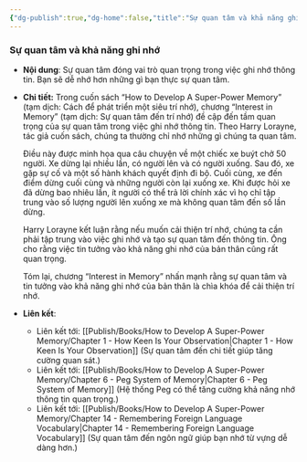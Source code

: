 ```yaml
---
{"dg-publish":true,"dg-home":false,"title":"Sự quan tâm và khả năng ghi nhớ","date":"2024-08-31","tags":["#books","#memory","#How_to_Develop_A_Super_Power_Memory"],"Chương":"Chương4","dg-path":"Books/How to Develop A Super-Power Memory/Chapter 4 - Interest in Memory.md","permalink":"/books/how-to-develop-a-super-power-memory/chapter-4-interest-in-memory/","dgPassFrontmatter":true,"noteIcon":"","updated":"2025-01-30T23:55:42.943+07:00"}
---
```


### Sự quan tâm và khả năng ghi nhớ

- **Nội dung**: Sự quan tâm đóng vai trò quan trọng trong việc ghi nhớ thông tin. Bạn sẽ dễ nhớ hơn những gì bạn thực sự quan tâm.
- **Chi tiết:**
	Trong cuốn sách “How to Develop A Super-Power Memory” (tạm dịch: Cách để phát triển một siêu trí nhớ), chương “Interest in Memory” (tạm dịch: Sự quan tâm đến trí nhớ) đề cập đến tầm quan trọng của sự quan tâm trong việc ghi nhớ thông tin. Theo Harry Lorayne, tác giả cuốn sách, chúng ta thường chỉ nhớ những gì chúng ta quan tâm.
	
	Điều này được minh họa qua câu chuyện về một chiếc xe buýt chở 50 người. Xe dừng lại nhiều lần, có người lên và có người xuống. Sau đó, xe gặp sự cố và một số hành khách quyết định đi bộ. Cuối cùng, xe đến điểm dừng cuối cùng và những người còn lại xuống xe. Khi được hỏi xe đã dừng bao nhiêu lần, ít người có thể trả lời chính xác vì họ chỉ tập trung vào số lượng người lên xuống xe mà không quan tâm đến số lần dừng.
	
	Harry Lorayne kết luận rằng nếu muốn cải thiện trí nhớ, chúng ta cần phải tập trung vào việc ghi nhớ và tạo sự quan tâm đến thông tin. Ông cho rằng việc tin tưởng vào khả năng ghi nhớ của bản thân cũng rất quan trọng.
	
	Tóm lại, chương “Interest in Memory” nhấn mạnh rằng sự quan tâm và tin tưởng vào khả năng ghi nhớ của bản thân là chìa khóa để cải thiện trí nhớ.
- **Liên kết**:
    - Liên kết tới: [[Publish/Books/How to Develop A Super-Power Memory/Chapter 1 - How Keen Is Your Observation\|Chapter 1 - How Keen Is Your Observation]] (Sự quan tâm đến chi tiết giúp tăng cường quan sát.)
    - Liên kết tới: [[Publish/Books/How to Develop A Super-Power Memory/Chapter 6 - Peg System of Memory\|Chapter 6 - Peg System of Memory]] (Hệ thống Peg có thể tăng cường khả năng nhớ thông tin quan trọng.)
    - Liên kết tới: [[Publish/Books/How to Develop A Super-Power Memory/Chapter 14 - Remembering Foreign Language Vocabulary\|Chapter 14 - Remembering Foreign Language Vocabulary]] (Sự quan tâm đến ngôn ngữ giúp bạn nhớ từ vựng dễ dàng hơn.)


